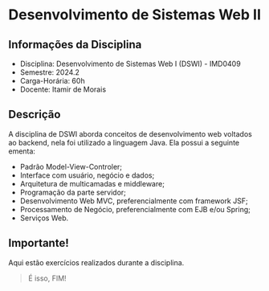# Desenvolvimento de Sistemas Web II
## Informações da Disciplina
* Disciplina: Desenvolvimento de Sistemas Web I (DSWI) - IMD0409
* Semestre: 2024.2
* Carga-Horária: 60h
* Docente: Itamir de Morais
## Descrição
A disciplina de DSWI aborda conceitos de desenvolvimento web voltados ao backend, nela foi utilizado a linguagem Java. 
Ela possui a seguinte ementa:
* Padrão Model-View-Controler;
* Interface com usuário, negócio e dados;
* Arquitetura de multicamadas e middleware;
* Programação da parte servidor;
* Desenvolvimento Web MVC, preferencialmente com framework JSF;
* Processamento de Negócio, preferencialmente com EJB e/ou Spring;
* Serviços Web.
## Importante!
Aqui estão exercícios realizados durante a disciplina.
> É isso, FIM!
